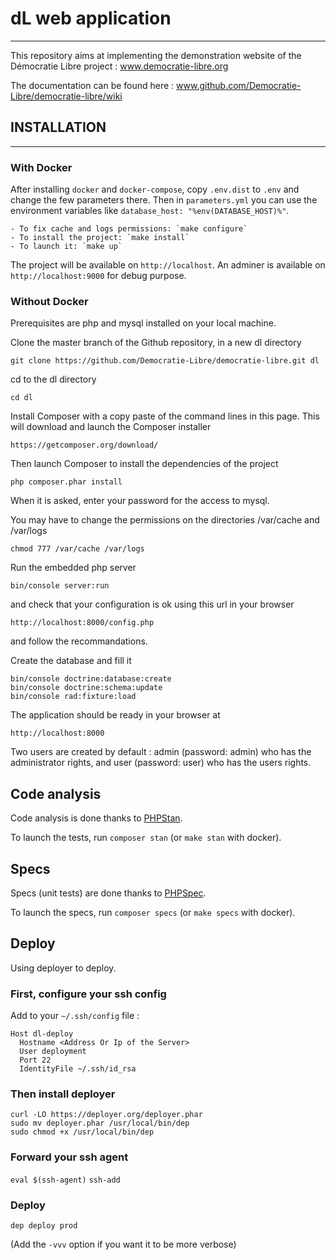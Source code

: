 # dL web application

---

This repository aims at implementing the demonstration website of the Démocratie Libre project : www.democratie-libre.org

The documentation can be found here : www.github.com/Democratie-Libre/democratie-libre/wiki

## INSTALLATION

---

### With Docker

After installing `docker` and `docker-compose`, copy `.env.dist` to `.env` and change the few parameters there. Then in `parameters.yml` you can use the environment variables like `database_host: "%env(DATABASE_HOST)%"`.

    - To fix cache and logs permissions: `make configure`
    - To install the project: `make install`
    - To launch it: `make up`

The project will be available on `http://localhost`.
An adminer is available on `http://localhost:9000` for debug purpose.

### Without Docker

Prerequisites are php and mysql installed on your local machine.

Clone the master branch of the Github repository, in a new dl directory

    git clone https://github.com/Democratie-Libre/democratie-libre.git dl

cd to the dl directory

    cd dl

Install Composer with a copy paste of the command lines in this page. This will download and launch the Composer installer

    https://getcomposer.org/download/

Then launch Composer to install the dependencies of the project

    php composer.phar install

When it is asked, enter your password for the access to mysql.

You may have to change the permissions on the directories /var/cache and /var/logs

    chmod 777 /var/cache /var/logs

Run the embedded php server

    bin/console server:run

and check that your configuration is ok using this url in your browser

    http://localhost:8000/config.php

and follow the recommandations.

Create the database and fill it

    bin/console doctrine:database:create
    bin/console doctrine:schema:update
    bin/console rad:fixture:load

The application should be ready in your browser at

    http://localhost:8000

Two users are created by default : admin (password: admin) who has the administrator rights, and user (password: user) who has the users rights.

## Code analysis

Code analysis is done thanks to [PHPStan](https://github.com/phpstan/phpstan).

To launch the tests, run `composer stan` (or `make stan` with docker).

## Specs

Specs (unit tests) are done thanks to [PHPSpec](https://github.com/phpspec/phpspec).

To launch the specs, run `composer specs` (or `make specs` with docker).

## Deploy

Using deployer to deploy.

### First, configure your ssh config

Add to your `~/.ssh/config` file :

```
Host dl-deploy
  Hostname <Address Or Ip of the Server>
  User deployment
  Port 22
  IdentityFile ~/.ssh/id_rsa
```

### Then install deployer

```
curl -LO https://deployer.org/deployer.phar
sudo mv deployer.phar /usr/local/bin/dep
sudo chmod +x /usr/local/bin/dep
```

### Forward your ssh agent

`eval $(ssh-agent)`
`ssh-add`

### Deploy

`dep deploy prod`

(Add the `-vvv` option if you want it to be more verbose)

